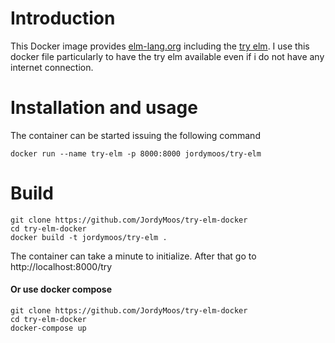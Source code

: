 # Introduction

This Docker image provides [elm-lang.org][elm-lang] including the [try elm][try-elm].
I use this docker file particularly to have the try elm available even if i do not have any internet connection.

[elm-lang]: https://github.com/elm-lang/elm-lang.org
[try-elm]: http://elm-lang.org/try

# Installation and usage

The container can be started issuing the following command

```
docker run --name try-elm -p 8000:8000 jordymoos/try-elm
```

# Build

```
git clone https://github.com/JordyMoos/try-elm-docker
cd try-elm-docker
docker build -t jordymoos/try-elm .
```


The container can take a minute to initialize.
After that go to http://localhost:8000/try


#### Or use docker compose

```
git clone https://github.com/JordyMoos/try-elm-docker
cd try-elm-docker
docker-compose up
```
